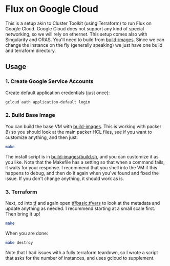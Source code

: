 # Flux on Google Cloud

This is a setup akin to Cluster Toolkit (using Terraform) to run Flux on Google Cloud.
Google Cloud does not support any kind of special networking, so we will rely on ethernet. This setup comes also with Singularity and ORAS. You'll need to build from [build-images](build-images). Since we can change the instance on the fly (generally speaking) we just have one build and terraform directory. 

## Usage

### 1. Create Google Service Accounts

Create default application credentials (just once):

```bash
gcloud auth application-default login
```

### 2. Build Base Image

You can build the base VM with [build-images](build-images). This is working with packer (!) so you should look at the main packer HCL files, see if you want to customize anything, and then just:

```bash
make
```

The install script is in [build-images/build.sh](build-images/build.sh), and you can customize it as you like. Note that the Makefile has a setting so that when a command fails, it waits for your response. I recommend that you shell into the VM if this happens to debug, and then do it again when you've found and fixed the issue. If you don't change anything, it should work as is.

### 3. Terraform

Next, cd into [tf](tf) and again open [tf/basic.tfvars](tf/basic.tfvars) to look at the metadata and update anything as needed. I recommend starting at a small scale first.  Then bring it up!

```bash
make
```

When you are done:

```bash
make destroy
```

Note that I had issues with a fully terraform teardown, so I wrote a script that asks for the number of instances, and uses gcloud to supplement.
